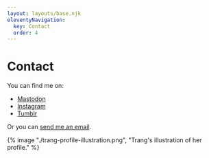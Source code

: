 ```yaml
---
layout: layouts/base.njk
eleventyNavigation:
  key: Contact
  order: 4
---
```


# Contact

You can find me on: 

- <a rel="me" href="https://mas.to/@tomatosoul" target="_blank">Mastodon</a>
- <a href="https://www.instagram.com/pagedeciel/" target="_blank">Instagram</a>
- <a href="https://wakamidori.tumblr.com/" target="_blank">Tumblr</a>

Or you can <a href="mailto:thientrangvu@proton.me?subject=Hi there">send me an email</a>.

{% image "./trang-profile-illustration.png", "Trang's illustration of her profile." %}